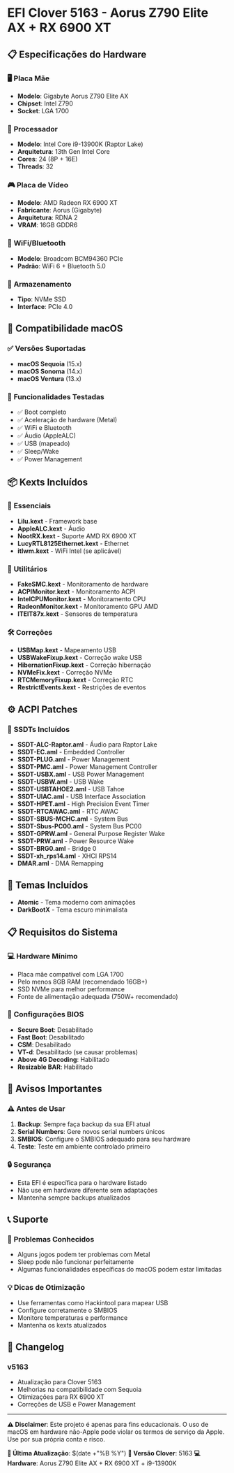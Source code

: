 # EFI Clover 5163 - Aorus Z790 Elite AX + RX 6900 XT

## 📋 Especificações do Hardware

### 🖥️ **Placa Mãe**
- **Modelo**: Gigabyte Aorus Z790 Elite AX
- **Chipset**: Intel Z790
- **Socket**: LGA 1700

### 🔧 **Processador**
- **Modelo**: Intel Core i9-13900K (Raptor Lake)
- **Arquitetura**: 13th Gen Intel Core
- **Cores**: 24 (8P + 16E)
- **Threads**: 32

### 🎮 **Placa de Vídeo**
- **Modelo**: AMD Radeon RX 6900 XT
- **Fabricante**: Aorus (Gigabyte)
- **Arquitetura**: RDNA 2
- **VRAM**: 16GB GDDR6

### 📡 **WiFi/Bluetooth**
- **Modelo**: Broadcom BCM94360 PCIe
- **Padrão**: WiFi 6 + Bluetooth 5.0

### 💾 **Armazenamento**
- **Tipo**: NVMe SSD
- **Interface**: PCIe 4.0

## 🚀 **Compatibilidade macOS**

### ✅ **Versões Suportadas**
- **macOS Sequoia** (15.x)
- **macOS Sonoma** (14.x)
- **macOS Ventura** (13.x)

### 🔧 **Funcionalidades Testadas**
- ✅ Boot completo
- ✅ Aceleração de hardware (Metal)
- ✅ WiFi e Bluetooth
- ✅ Áudio (AppleALC)
- ✅ USB (mapeado)
- ✅ Sleep/Wake
- ✅ Power Management

## 📦 **Kexts Incluídos**

### 🎯 **Essenciais**
- **Lilu.kext** - Framework base
- **AppleALC.kext** - Áudio
- **NootRX.kext** - Suporte AMD RX 6900 XT
- **LucyRTL8125Ethernet.kext** - Ethernet
- **itlwm.kext** - WiFi Intel (se aplicável)

### 🔧 **Utilitários**
- **FakeSMC.kext** - Monitoramento de hardware
- **ACPIMonitor.kext** - Monitoramento ACPI
- **IntelCPUMonitor.kext** - Monitoramento CPU
- **RadeonMonitor.kext** - Monitoramento GPU AMD
- **ITEIT87x.kext** - Sensores de temperatura

### 🛠️ **Correções**
- **USBMap.kext** - Mapeamento USB
- **USBWakeFixup.kext** - Correção wake USB
- **HibernationFixup.kext** - Correção hibernação
- **NVMeFix.kext** - Correção NVMe
- **RTCMemoryFixup.kext** - Correção RTC
- **RestrictEvents.kext** - Restrições de eventos

## ⚙️ **ACPI Patches**

### 📄 **SSDTs Incluídos**
- **SSDT-ALC-Raptor.aml** - Áudio para Raptor Lake
- **SSDT-EC.aml** - Embedded Controller
- **SSDT-PLUG.aml** - Power Management
- **SSDT-PMC.aml** - Power Management Controller
- **SSDT-USBX.aml** - USB Power Management
- **SSDT-USBW.aml** - USB Wake
- **SSDT-USBTAHOE2.aml** - USB Tahoe
- **SSDT-UIAC.aml** - USB Interface Association
- **SSDT-HPET.aml** - High Precision Event Timer
- **SSDT-RTCAWAC.aml** - RTC AWAC
- **SSDT-SBUS-MCHC.aml** - System Bus
- **SSDT-Sbus-PC00.aml** - System Bus PC00
- **SSDT-GPRW.aml** - General Purpose Register Wake
- **SSDT-PRW.aml** - Power Resource Wake
- **SSDT-BRG0.aml** - Bridge 0
- **SSDT-xh_rps14.aml** - XHCI RPS14
- **DMAR.aml** - DMA Remapping

## 🎨 **Temas Incluídos**
- **Atomic** - Tema moderno com animações
- **DarkBootX** - Tema escuro minimalista

## 📋 **Requisitos do Sistema**

### 💻 **Hardware Mínimo**
- Placa mãe compatível com LGA 1700
- Pelo menos 8GB RAM (recomendado 16GB+)
- SSD NVMe para melhor performance
- Fonte de alimentação adequada (750W+ recomendado)

### 🔧 **Configurações BIOS**
- **Secure Boot**: Desabilitado
- **Fast Boot**: Desabilitado
- **CSM**: Desabilitado
- **VT-d**: Desabilitado (se causar problemas)
- **Above 4G Decoding**: Habilitado
- **Resizable BAR**: Habilitado

## 🚨 **Avisos Importantes**

### ⚠️ **Antes de Usar**
1. **Backup**: Sempre faça backup da sua EFI atual
2. **Serial Numbers**: Gere novos serial numbers únicos
3. **SMBIOS**: Configure o SMBIOS adequado para seu hardware
4. **Teste**: Teste em ambiente controlado primeiro

### 🔒 **Segurança**
- Esta EFI é específica para o hardware listado
- Não use em hardware diferente sem adaptações
- Mantenha sempre backups atualizados

## 📞 **Suporte**

### 🐛 **Problemas Conhecidos**
- Alguns jogos podem ter problemas com Metal
- Sleep pode não funcionar perfeitamente
- Algumas funcionalidades específicas do macOS podem estar limitadas

### 💡 **Dicas de Otimização**
- Use ferramentas como Hackintool para mapear USB
- Configure corretamente o SMBIOS
- Monitore temperaturas e performance
- Mantenha os kexts atualizados

## 📝 **Changelog**

### **v5163**
- Atualização para Clover 5163
- Melhorias na compatibilidade com Sequoia
- Otimizações para RX 6900 XT
- Correções de USB e Power Management

---

**⚠️ Disclaimer**: Este projeto é apenas para fins educacionais. O uso de macOS em hardware não-Apple pode violar os termos de serviço da Apple. Use por sua própria conta e risco.

**📅 Última Atualização**: $(date +"%B %Y")
**🔧 Versão Clover**: 5163
**💻 Hardware**: Aorus Z790 Elite AX + RX 6900 XT + i9-13900K